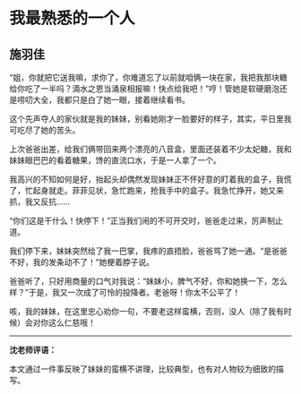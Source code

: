 # 我最熟悉的一个人 #

## 施羽佳 ##

“姐，你就把它送我嘛，求你了，你难道忘了以前就咱俩一块在家，我把我那块糖给你吃了一半吗？滴水之恩当涌泉相报嘛！快点给我吧！”哼！管她是软硬磨泡还是唠叨大全，我都只是白了她一眼，接着继续看书。

这个先声夺人的家伙就是我的妹妹，别看她刚才一脸要好的样子，其实，平日里我可吃尽了她的苦头。

上次爸爸出差，给我们俩带回来两个漂亮的八音盒，里面还装着不少太妃糖，我和妹妹眼巴巴的看着糖果，馋的直流口水，于是一人拿了一个。

我高兴的不知如何是好，抬起头却偶然发现妹妹正不怀好意的盯着我的盒子，我慌了，忙起身就走。菲菲见状，急忙跑来，抢我手中的盒子。我急忙挣开，她又来抓，我又反抗……

 “你们这是干什么！快停下！”正当我们闹的不可开交时，爸爸走过来，厉声制止道。
   
我们停下来，妹妹突然给了我一巴掌，我疼的直捂脸，爸爸骂了她一通。“是爸爸不好，我的发条动不了！”她梗着脖子说。

爸爸听了，只好用商量的口气对我说：“妹妹小，脾气不好，你和她换一下，怎么样？”于是，我又一次成了可怜的投降者。老爸呀！你太不公平了！

 咳，我的妹妹，在这里忠心劝你一句，不要老这样蛮横，否则，没人（除了我有时候）会对你这么仁慈哦！

-------------------------------------

**沈老师评语：**

本文通过一件事反映了妹妹的蛮横不讲理，比较典型，也有对人物较为细致的描写。